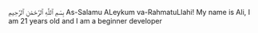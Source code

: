 بِسْمِ ٱللَّٰهِ ٱلرَّحْمَٰنِ ٱلرَّحِيمِ
As-Salamu ALeykum va-RahmatuLlahi! My name is Ali, I am 21 years old and I am a beginner developer
